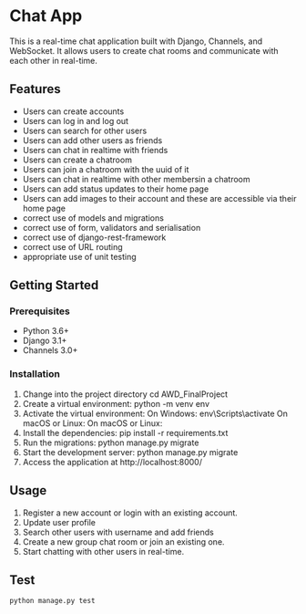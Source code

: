 # Chat App
This is a real-time chat application built with Django, Channels, and WebSocket. It allows users to create chat rooms and communicate with each other in real-time.

## Features
* Users can create accounts
*  Users can log in and log out
* Users can search for other users
* Users can add other users as friends
* Users can chat in realtime with friends
* Users can create a chatroom
* Users can join a chatroom with the uuid of it
* Users can chat in realtime with other membersin a chatroom
* Users can add status updates to their home page
* Users can add  images to their account and these are accessible via their home page
* correct use of models and migrations
* correct use of form, validators and serialisation
* correct use of django-rest-framework
* correct use of URL routing
* appropriate use of unit testing

## Getting Started

### Prerequisites
* Python 3.6+
* Django 3.1+
* Channels 3.0+

### Installation
1. Change into the project directory
    cd AWD_FinalProject
2. Create a virtual environment:
    python -m venv env
3. Activate the virtual environment:
    On Windows:
        env\Scripts\activate
    On macOS or Linux:
        On macOS or Linux:
4. Install the dependencies:
    pip install -r requirements.txt
5. Run the migrations:
    python manage.py migrate
6. Start the development server:
    python manage.py migrate
7. Access the application at http://localhost:8000/

## Usage
1. Register a new account or login with an existing account.
2. Update user profile
3. Search other users with username and add friends
4. Create a new group chat room or join an existing one.
5. Start chatting with other users in real-time.

## Test
    python manage.py test
